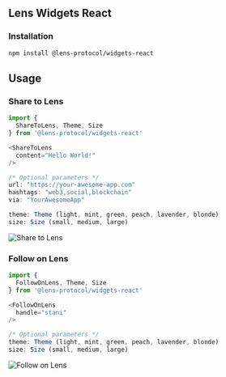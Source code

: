 ## Lens Widgets React

### Installation

```sh
npm install @lens-protocol/widgets-react
```

## Usage

### Share to Lens

```typescript
import {
  ShareToLens, Theme, Size
} from '@lens-protocol/widgets-react'

<ShareToLens
  content="Hello World!"
/>

/* Optional parameters */
url: "https://your-awesome-app.com"
hashtags: "web3,social,blockchain"
via: "YourAwesomeApp"

theme: Theme (light, mint, green, peach, lavender, blonde)
size: Size (small, medium, large)
```

![Share to Lens](https://user-images.githubusercontent.com/1857282/216202985-490b7043-33de-4eaf-83e3-2d412c677974.jpg)

### Follow on Lens

```typescript
import {
  FollowOnLens, Theme, Size
} from '@lens-protocol/widgets-react'

<FollowOnLens
  handle="stani"
/>

/* Optional parameters */
theme: Theme (light, mint, green, peach, lavender, blonde)
size: Size (small, medium, large)
```

![Follow on Lens](https://user-images.githubusercontent.com/1857282/216202951-d962aaa4-3aab-4d11-bab8-0e84ea743d65.jpg)